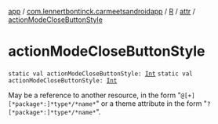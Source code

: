 [app](../../../index.md) / [com.lennertbontinck.carmeetsandroidapp](../../index.md) / [R](../index.md) / [attr](index.md) / [actionModeCloseButtonStyle](./action-mode-close-button-style.md)

# actionModeCloseButtonStyle

`static val actionModeCloseButtonStyle: `[`Int`](https://kotlinlang.org/api/latest/jvm/stdlib/kotlin/-int/index.html)
`static val actionModeCloseButtonStyle: `[`Int`](https://kotlinlang.org/api/latest/jvm/stdlib/kotlin/-int/index.html)

May be a reference to another resource, in the form "`@[+][*package*:]*type*/*name*`" or a theme attribute in the form "`?[*package*:]*type*/*name*`".

